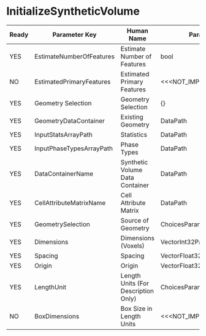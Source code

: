 # InitializeSyntheticVolume #

| Ready | Parameter Key | Human Name | Parameter Type | Parameter Class |
|-------|---------------|------------|-----------------|----------------|
| YES | EstimateNumberOfFeatures | Estimate Number of Features | bool | BoolParameter |
| NO | EstimatedPrimaryFeatures | Estimated Primary Features | <<<NOT_IMPLEMENTED>>> | PreflightUpdatedValueFilterParameter |
| YES | Geometry Selection | Geometry Selection | {} | SeparatorParameter |
| YES | GeometryDataContainer | Existing Geometry | DataPath | DataGroupSelectionParameter |
| YES | InputStatsArrayPath | Statistics | DataPath | ArraySelectionParameter |
| YES | InputPhaseTypesArrayPath | Phase Types | DataPath | ArraySelectionParameter |
| YES | DataContainerName | Synthetic Volume Data Container | DataPath | DataGroupCreationParameter |
| YES | CellAttributeMatrixName | Cell Attribute Matrix | DataPath | ArrayCreationParameter |
| YES | GeometrySelection | Source of Geometry | ChoicesParameter::ValueType | ChoicesParameter |
| YES | Dimensions | Dimensions (Voxels) | VectorInt32Parameter::ValueType | VectorInt32Parameter |
| YES | Spacing | Spacing | VectorFloat32Parameter::ValueType | VectorFloat32Parameter |
| YES | Origin | Origin | VectorFloat32Parameter::ValueType | VectorFloat32Parameter |
| YES | LengthUnit | Length Units (For Description Only) | ChoicesParameter::ValueType | ChoicesParameter |
| NO | BoxDimensions | Box Size in Length Units | <<<NOT_IMPLEMENTED>>> | PreflightUpdatedValueFilterParameter |
